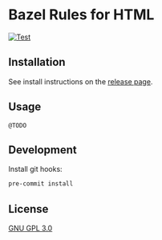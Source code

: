# Bazel Rules for HTML

[![Test](https://github.com/bzlparty/rules_html/actions/workflows/test.yaml/badge.svg?branch=main&event=push)](https://github.com/bzlparty/rules_html/actions/workflows/test.yaml)

## Installation

See install instructions on the [release page](https://github.com/bzlparty/rules_html/releases).

## Usage

```
@TODO
```

## Development

Install git hooks:

```bash
pre-commit install
```

## License

[GNU GPL 3.0](/LICENSE)
